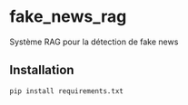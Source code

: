 # fake_news_rag
Système RAG pour la détection de fake news 

## Installation

```bash
pip install requirements.txt
```
